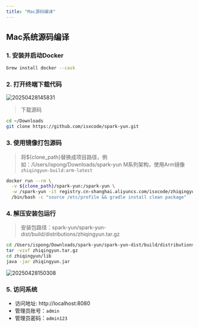 ```yaml
---
title: "Mac源码编译"
---
```


## Mac系统源码编译

### 1. 安装并启动Docker

```bash
brew install docker --cask
```

### 2. 打开终端下载代码

![20250428145831](https://img.isxcode.com/picgo/20250428145831.png)

> 下载源码

```bash
cd ~/Downloads
git clone https://github.com/isxcode/spark-yun.git
```

### 3. 使用镜像打包源码

> 将${clone_path}替换成项目路径，例如：/Users/ispong/Downloads/spark-yun
> M系列架构，使用Arm镜像 `zhiqingyun-build:arm-latest`

```bash
docker run --rm \
  -v ${clone_path}/spark-yun:/spark-yun \
  -w /spark-yun -it registry.cn-shanghai.aliyuncs.com/isxcode/zhiqingyun-build:arm-latest \
  /bin/bash -c "source /etc/profile && gradle install clean package"
```

### 4. 解压安装包运行

> 安装包路径：spark-yun/spark-yun-dist/build/distributions/zhiqingyun.tar.gz

```bash
cd /Users/ispong/Downloads/spark-yun/spark-yun-dist/build/distributions
tar -vzxf zhiqingyun.tar.gz
cd zhiqingyun/lib
java -jar zhiqingyun.jar
```

![20250428150308](https://img.isxcode.com/picgo/20250428150308.png)

### 5. 访问系统

- 访问地址: http://localhost:8080 
- 管理员账号：`admin` 
- 管理员密码：`admin123`
